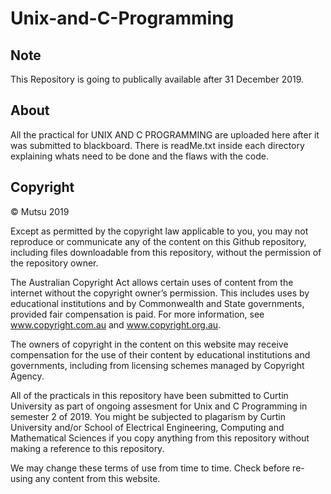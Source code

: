 # Unix-and-C-Programming 

## Note
This Repository is going to publically available after 31 December 2019. 

## About
All the practical for UNIX AND C PROGRAMMING are uploaded here after it was submitted to blackboard.
There is readMe.txt inside each directory explaining whats need to be done and the flaws with the code. 

## Copyright
© Mutsu 2019

Except as permitted by the copyright law applicable to you, you may not reproduce or communicate any of the content on this Github repository, including files downloadable from this repository, without the permission of the repository owner.

The Australian Copyright Act allows certain uses of content from the internet without the copyright owner’s permission. This includes uses by educational institutions and by Commonwealth and State governments, provided fair compensation is paid. For more information, see www.copyright.com.au and www.copyright.org.au.

The owners of copyright in the content on this website may receive compensation for the use of their content by educational institutions and governments, including from licensing schemes managed by Copyright Agency.

All of the practicals in this repository have been submitted to Curtin University as part of ongoing assesment for Unix and C Programming in semester 2 of 2019. You might be subjected to plagarism by Curtin University and/or School of Electrical Engineering, Computing and Mathematical Sciences if you copy anything from this repository without making a reference to this repository.

We may change these terms of use from time to time. Check before re-using any content from this website.
